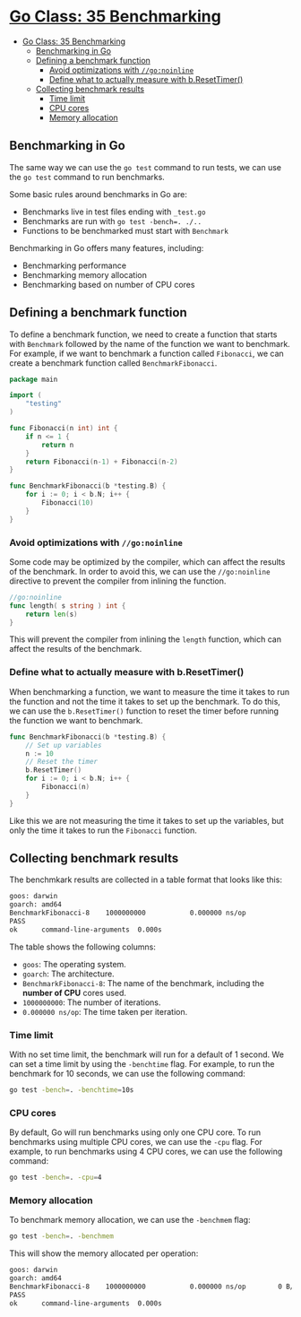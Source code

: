 # [Go Class: 35 Benchmarking](https://www.youtube.com/watch?v=nk4rALKLQkc)

- [Go Class: 35 Benchmarking](#go-class-35-benchmarking)
  - [Benchmarking in Go](#benchmarking-in-go)
  - [Defining a benchmark function](#defining-a-benchmark-function)
    - [Avoid optimizations with `//go:noinline`](#avoid-optimizations-with-gonoinline)
    - [Define what to actually measure with b.ResetTimer()](#define-what-to-actually-measure-with-bresettimer)
  - [Collecting benchmark results](#collecting-benchmark-results)
    - [Time limit](#time-limit)
    - [CPU cores](#cpu-cores)
    - [Memory allocation](#memory-allocation)

## Benchmarking in Go

The same way we can use the `go test` command to run tests, we can use the `go test`
command to run benchmarks.

Some basic rules around benchmarks in Go are:

- Benchmarks live in test files ending with `_test.go`
- Benchmarks are run with `go test -bench=. ./..`
- Functions to be benchmarked must start with `Benchmark`

Benchmarking in Go offers many features, including:

- Benchmarking performance
- Benchmarking memory allocation
- Benchmarking based on number of CPU cores

## Defining a benchmark function

To define a benchmark function, we need to create a function that starts with `Benchmark`
followed by the name of the function we want to benchmark. For example, if we want to
benchmark a function called `Fibonacci`, we can create a benchmark function called
`BenchmarkFibonacci`.

```go
package main

import (
    "testing"
)

func Fibonacci(n int) int {
    if n <= 1 {
        return n
    }
    return Fibonacci(n-1) + Fibonacci(n-2)
}

func BenchmarkFibonacci(b *testing.B) {
    for i := 0; i < b.N; i++ {
        Fibonacci(10)
    }
}
```

### Avoid optimizations with `//go:noinline`

Some code may be optimized by the compiler, which can affect the results of the benchmark. In order to avoid this, we can use the `//go:noinline` directive to prevent the compiler from inlining the function.

```go
//go:noinline
func length( s string ) int {
    return len(s)
}
```

This will prevent the compiler from inlining the `length` function, which can affect the results of the benchmark.

### Define what to actually measure with b.ResetTimer()

When benchmarking a function, we want to measure the time it takes to run the function
and not the time it takes to set up the benchmark. To do this, we can use the `b.ResetTimer()`
function to reset the timer before running the function we want to benchmark.

```go
func BenchmarkFibonacci(b *testing.B) {
    // Set up variables
    n := 10
    // Reset the timer
    b.ResetTimer()
    for i := 0; i < b.N; i++ {
        Fibonacci(n)
    }
}
```

Like this we are not measuring the time it takes to set up the variables, but only the time
it takes to run the `Fibonacci` function.

## Collecting benchmark results

The benchmkark results are collected in a table format that looks like this:

```bash
goos: darwin
goarch: amd64
BenchmarkFibonacci-8   	1000000000	         0.000000 ns/op
PASS
ok  	command-line-arguments	0.000s
```

The table shows the following columns:

- `goos`: The operating system.
- `goarch`: The architecture.
- `BenchmarkFibonacci-8`: The name of the benchmark, including the **number of CPU** cores used.
- `1000000000`: The number of iterations.
- `0.000000 ns/op`: The time taken per iteration.

### Time limit

With no set time limit, the benchmark will run for a default of 1 second. We can set a
time limit by using the `-benchtime` flag. For example, to run the benchmark for 10
seconds, we can use the following command:

```bash
go test -bench=. -benchtime=10s
```

### CPU cores

By default, Go will run benchmarks using only one CPU core. To run benchmarks using
multiple CPU cores, we can use the `-cpu` flag. For example, to run benchmarks using 4 CPU
cores, we can use the following command:

```bash
go test -bench=. -cpu=4
```

### Memory allocation

To benchmark memory allocation, we can use the `-benchmem` flag:

```bash
go test -bench=. -benchmem
```

This will show the memory allocated per operation:

```bash
goos: darwin
goarch: amd64
BenchmarkFibonacci-8   	1000000000	         0.000000 ns/op	       0 B/op	       0 allocs/op
PASS
ok  	command-line-arguments	0.000s
```
